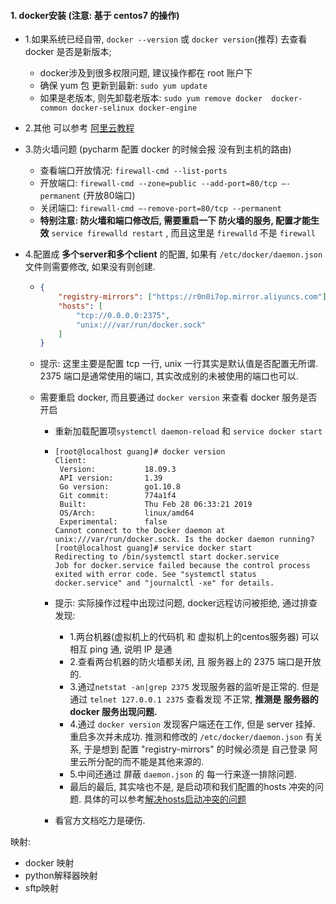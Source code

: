 #### 1. docker安装  (注意: 基于 centos7 的操作)

- 1.如果系统已经自带, `docker --version` 或 `docker version`(推荐) 去查看 docker 是否是新版本;

  - docker涉及到很多权限问题, 建议操作都在 root 账户下
  - 确保 yum 包 更新到最新: `sudo yum update`
  - 如果是老版本, 则先卸载老版本:  `sudo yum remove docker  docker-common docker-selinux docker-engine`

- 2.其他 可以参考 [阿里云教程](https://help.aliyun.com/document_detail/60742.html) 

- 3.防火墙问题  (pycharm 配置 docker 的时候会报  没有到主机的路由)

  - 查看端口开放情况: `firewall-cmd --list-ports`
  - 开放端口: `firewall-cmd --zone=public --add-port=80/tcp –-permanent`     (开放80端口)
  - 关闭端口: `firewall-cmd –-remove-port=80/tcp --permanent`
  - **特别注意: 防火墙和端口修改后, 需要重启一下 防火墙的服务, 配置才能生效**  `service firewalld restart`  ,  而且这里是  `firewalld`  不是 `firewall`

- 4.配置成 **多个server和多个client** 的配置, 如果有 `/etc/docker/daemon.json` 文件则需要修改, 如果没有则创建.

  - ```json
    {
        "registry-mirrors": ["https://r0n0i7op.mirror.aliyuncs.com"],
        "hosts": [
            "tcp://0.0.0.0:2375",
            "unix:///var/run/docker.sock"
        ]
    }
    ```

  - 提示:  这里主要是配置 tcp 一行, unix 一行其实是默认值是否配置无所谓.    2375 端口是通常使用的端口, 其实改成别的未被使用的端口也可以.  

  - 需要重启 docker, 而且要通过 `docker version` 来查看  docker 服务是否开启

    - 重新加载配置项`systemctl daemon-reload` 和 `service docker start`

    - ```shell
      [root@localhost guang]# docker version
      Client:
       Version:           18.09.3
       API version:       1.39
       Go version:        go1.10.8
       Git commit:        774a1f4
       Built:             Thu Feb 28 06:33:21 2019
       OS/Arch:           linux/amd64
       Experimental:      false
      Cannot connect to the Docker daemon at unix:///var/run/docker.sock. Is the docker daemon running?
      [root@localhost guang]# service docker start
      Redirecting to /bin/systemctl start docker.service
      Job for docker.service failed because the control process exited with error code. See "systemctl status docker.service" and "journalctl -xe" for details.
      ```

    - 提示:  实际操作过程中出现过问题, docker远程访问被拒绝, 通过排查发现:

      - 1.两台机器(虚拟机上的代码机 和 虚拟机上的centos服务器) 可以相互 ping 通, 说明 IP 是通
      - 2.查看两台机器的防火墙都关闭, 且 服务器上的 2375 端口是开放的.
      - 3.通过`netstat -an|grep 2375` 发现服务器的监听是正常的. 但是通过   `telnet 127.0.0.1 2375` 查看发现  不正常, **推测是 服务器的 docker 服务出现问题.**  
      - 4.通过  `docker version` 发现客户端还在工作, 但是 server 挂掉. 重启多次并未成功. 推测和修改的 `/etc/docker/daemon.json` 有关系, 于是想到 配置 "registry-mirrors" 的时候必须是 自己登录 阿里云所分配的而不能是其他来源的.  
      - 5.中间还通过 屏蔽 `daemon.json` 的 每一行来逐一排除问题. 
      - 最后的最后, 其实啥也不是, 是启动项和我们配置的hosts 冲突的问题. 具体的可以参考[解决hosts启动冲突的问题](https://blog.csdn.net/jerry010101/article/details/85817893)

    - 看官方文档吃力是硬伤.



映射:

- docker 映射
- python解释器映射
- sftp映射

